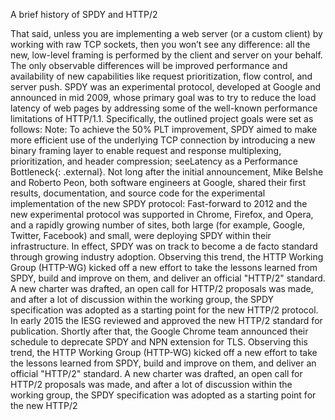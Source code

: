 A brief history of SPDY and HTTP/2

That said, unless you are implementing a web server (or a custom client) by
working with raw TCP sockets, then you won’t see any difference: all the new,
low-level framing is performed by the client and server on your behalf. The only
observable differences will be improved performance and availability of new
capabilities like request prioritization, flow control, and server push. SPDY was an experimental protocol, developed at Google and announced in
mid 2009, whose primary goal was to try to reduce the load latency of web pages
by addressing some of the well-known performance limitations of HTTP/1.1.
Specifically, the outlined project goals were set as follows: Note: To achieve the 50% PLT improvement, SPDY aimed to make more efficient use
of the underlying TCP connection by introducing a new binary framing layer to
enable request and response multiplexing, prioritization, and header
compression; seeLatency as a Performance Bottleneck{: .external}. Not long after the initial announcement, Mike Belshe and Roberto Peon, both
software engineers at Google, shared their first results, documentation, and
source code for the experimental implementation of the new SPDY protocol: Fast-forward to 2012 and the new experimental protocol was supported in Chrome,
Firefox, and Opera, and a rapidly growing number of sites, both large (for example,
Google, Twitter, Facebook) and small, were deploying SPDY within their
infrastructure. In effect, SPDY was on track to become a de facto standard
through growing industry adoption. Observing this trend, the HTTP Working Group (HTTP-WG) kicked off a new
effort to take the lessons learned from SPDY, build and improve on them, and
deliver an official "HTTP/2" standard. A new charter was drafted, an open call
for HTTP/2 proposals was made, and after a lot of discussion within the working
group, the SPDY specification was adopted as a starting point for the new HTTP/2
protocol. In early 2015 the IESG reviewed and approved the new HTTP/2 standard for
publication. Shortly after that, the Google Chrome team announced their schedule
to deprecate SPDY and NPN extension for TLS. Observing this trend, the HTTP Working Group (HTTP-WG) kicked off a new
effort to take the lessons learned from SPDY, build and improve on them, and
deliver an official "HTTP/2" standard. A new charter was drafted, an open call
for HTTP/2 proposals was made, and after a lot of discussion within the working
group, the SPDY specification was adopted as a starting point for the new HTTP/2

